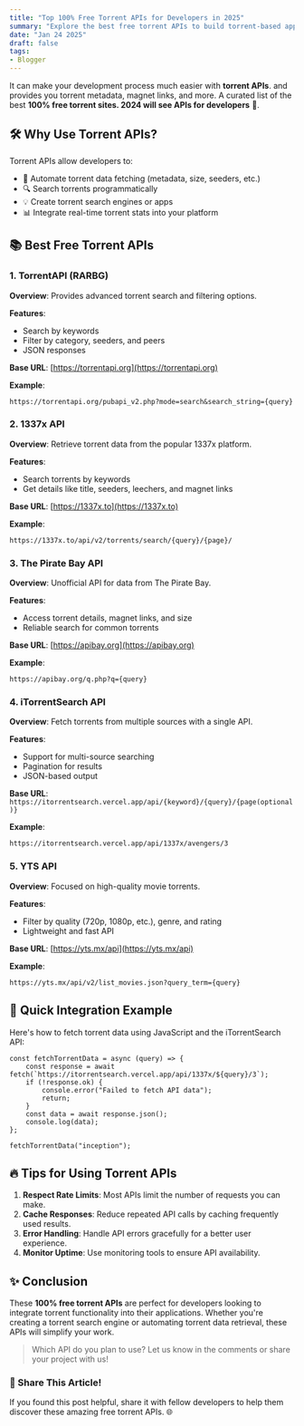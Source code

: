 ```yaml
---
title: "Top 100% Free Torrent APIs for Developers in 2025"
summary: "Explore the best free torrent APIs to build torrent-based applications. Fetch metadata, magnet links, and more with these developer-friendly APIs in 2025."
date: "Jan 24 2025"
draft: false
tags:
- Blogger
---
```


It can make your development process much easier with **torrent APIs**. and provides you torrent metadata, magnet links, and more. A curated list of the best **100% free torrent sites. 2024 will see APIs for developers** 🚀. 

## 🛠 Why Use Torrent APIs?

Torrent APIs allow developers to:

* 🧩 Automate torrent data fetching (metadata, size, seeders, etc.)
* 🔍 Search torrents programmatically
* 💡 Create torrent search engines or apps
* 📊 Integrate real-time torrent stats into your platform

## 📚 Best Free Torrent APIs

### 1. TorrentAPI (RARBG)

**Overview**: Provides advanced torrent search and filtering options.

**Features**:

* Search by keywords</li>
* Filter by category, seeders, and peers</li>
* JSON responses</li>


**Base URL**: [https://torrentapi.org](https://torrentapi.org)

**Example**:

```
https://torrentapi.org/pubapi_v2.php?mode=search&search_string={query}
```

### 2. 1337x API

**Overview**: Retrieve torrent data from the popular 1337x platform.

**Features**:

* Search torrents by keywords</li>
* Get details like title, seeders, leechers, and magnet links</li>

**Base URL**: [https://1337x.to](https://1337x.to)

**Example**:

```
https://1337x.to/api/v2/torrents/search/{query}/{page}/
```

### 3. The Pirate Bay API

**Overview**: Unofficial API for data from The Pirate Bay.

**Features**:

* Access torrent details, magnet links, and size</li>
* Reliable search for common torrents</li>

**Base URL**: [https://apibay.org](https://apibay.org)

**Example**:

```
https://apibay.org/q.php?q={query}
```

### 4. iTorrentSearch API

**Overview**: Fetch torrents from multiple sources with a single API.

**Features**:

* Support for multi-source searching</li>
* Pagination for results</li>
* JSON-based output</li>

**Base URL**: `https://itorrentsearch.vercel.app/api/{keyword}/{query}/{page(optional)}`

**Example**:

```
https://itorrentsearch.vercel.app/api/1337x/avengers/3
```

### 5. YTS API

**Overview**: Focused on high-quality movie torrents.

**Features**:

* Filter by quality (720p, 1080p, etc.), genre, and rating</li>
* Lightweight and fast API</li>

**Base URL**: [https://yts.mx/api](https://yts.mx/api)

**Example**:

```
https://yts.mx/api/v2/list_movies.json?query_term={query}
```

## 🚀 Quick Integration Example

Here's how to fetch torrent data using JavaScript and the iTorrentSearch API:

```
const fetchTorrentData = async (query) => {
	const response = await fetch(`https://itorrentsearch.vercel.app/api/1337x/${query}/3`);
	if (!response.ok) {
		console.error("Failed to fetch API data");
		return;
	}
	const data = await response.json();
	console.log(data);
};

fetchTorrentData("inception");
```

## 🔥 Tips for Using Torrent APIs

<div class="tips">
  <ol>
    <li>
      <strong>Respect Rate Limits</strong>: Most APIs limit the number of requests you can make.
    </li>
    <li>
      <strong>Cache Responses</strong>: Reduce repeated API calls by caching frequently used results.
    </li>
    <li>
      <strong>Error Handling</strong>: Handle API errors gracefully for a better user experience.
    </li>
    <li>
      <strong>Monitor Uptime</strong>: Use monitoring tools to ensure API availability.
    </li>
  </ol>
</div>

## ✨ Conclusion

These **100% free torrent APIs** are perfect for developers looking to integrate torrent functionality into their applications. Whether you're creating a torrent search engine or automating torrent data retrieval, these APIs will simplify your work. 

> Which API do you plan to use? Let us know in the comments or share your project with us!

### 📢 Share This Article!

If you found this post helpful, share it with fellow developers to help them discover these amazing free torrent APIs. 🌐